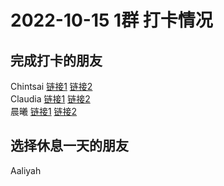 # 2022-10-15 1群 打卡情况
## 完成打卡的朋友
Chintsai [链接1](http://mmbiz.qpic.cn/mmbiz_jpg/fKBOEML39zqlxzagGML1M0trTrv8oLkwicMicgK2T6ulbvichPwlP0dJB0xibibic96cibs446bauaYjUOSSNFZvv51AA/0) [链接2](http://mmbiz.qpic.cn/mmbiz_jpg/fKBOEML39zqlxzagGML1M0trTrv8oLkwpHmwAbfjFcaUq5vdppttQgnPPqIn80Q5OW3KTZAyvs6SZRB4VAzNow/0) <br>Claudia [链接1](http://mmbiz.qpic.cn/mmbiz_jpg/EqM704vBbWBOWY43bMVG58ZVvdLHbHoJsEJQu0Jltn3cjeaF68pCCaEtibPaC3es8DPdia0d9K1koeg6H8dYo1mw/0) [链接2](http://mmbiz.qpic.cn/mmbiz_jpg/EqM704vBbWBOWY43bMVG58ZVvdLHbHoJQTyVklib2JokMpIH9mINnxgsN4n6RflkbOQP2r6ZmtEf2Mt0fQ7F4EA/0) <br>晨曦 [链接1](http://mmbiz.qpic.cn/mmbiz_jpg/4rYayDxu0jXJO3koEKL609Hib7piaiaEiaVs01oPTyNHdZKMQ73iaqfypWt7Lga4SPQeM0yDShbRZ86uDSoTibLUbX0A/0) [链接2](http://mmbiz.qpic.cn/mmbiz_jpg/4rYayDxu0jXJO3koEKL609Hib7piaiaEiaVsBQIQia4ULwUFwyibnaIdzdUdMiaH0WMy4a9HX43O58zvCJOFK5ibgMib07Q/0) <br>
## 选择休息一天的朋友
Aaliyah

